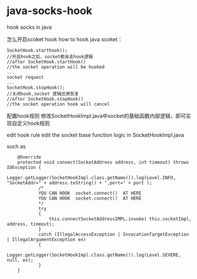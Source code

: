 # java-socks-hook
hook socks in java

怎么开启scoket hook
how to hook java scoket：
```
SocketHook.starthook();
//开启hook之后，socket都会走hook逻辑
//after SocketHook.startHook()    
//the socket operation will be hooked
...
socket request
...
SocketHook.stopHook();
//关闭hook,socket 逻辑还原恢复
//after SocketHook.stopHook()    
//the socket operation hook will cancel
```

配置hook规则
修改SocketHookImpl.java中socket的基础函数内部逻辑，即可实现自定义hook规则

edit hook rule
edit the socket base function logic in SocketHookImpl.java

such as
```
    @Override
    protected void connect(SocketAddress address, int timeout) throws IOException {
            Logger.getLogger(SocketHookImpl.class.getName()).log(Level.INFO, "SocketAddr=" + address.toString() + ",port=" + port );    
            /*
            YOU CAN HOOK  socket.connect()  AT HERE    
            YOU CAN HOOK  socket.connect()  AT HERE
            */
            try
            {
                this.connectSocketAddressIMPL.invoke( this.socketImpl, address, timeout);
            }
            catch (IllegalAccessException | InvocationTargetException | IllegalArgumentException ex)
            {
                Logger.getLogger(SocketHookImpl.class.getName()).log(Level.SEVERE, null, ex);
            }
    }
    
```
